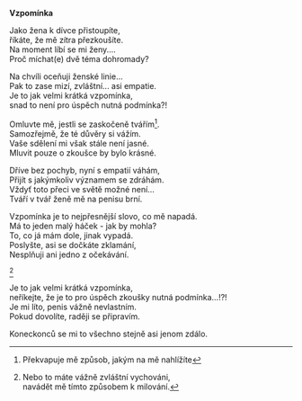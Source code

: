__Vzpomínka__

Jako žena k dívce přistoupíte,  
říkáte, že mě zítra přezkoušíte.  
Na moment líbí se mi ženy....  
Proč míchat(e) dvě téma dohromady?  

Na chvíli oceňuji ženské linie...  
Pak to zase mizí, zvláštní... asi empatie.  
Je to jak velmi krátká vzpomínka,  
snad to není pro úspěch nutná podmínka?!  

Omluvte mě, jestli se zaskočeně tvářím[^2].  
Samozřejmě, že té důvěry si vážím.  
Vaše sdělení mi však stále není jasné.  
Mluvit pouze o zkoušce by bylo krásné.  

Dříve bez pochyb, nyní s empatií váhám,  
Přijít s jakýmkoliv významem se zdráhám.  
Vždyť toto přeci ve světě možné není...  
Tváří v tvář ženě mě na penisu brní.  

Vzpomínka je to nejpřesnější slovo, co mě napadá.  
Má to jeden malý háček - jak by mohla?  
To, co já mám dole, jinak vypadá.  
Poslyšte, asi se dočkáte zklamání,  
Nesplňuji ani jedno z očekávání.  

[^1]

Je to jak velmi krátká vzpomínka,  
neříkejte, že je to pro úspěch zkoušky nutná podmínka...!?!  
Je mi líto, penis vážně nevlastním.  
Pokud dovolíte, raději se připravím.  

Koneckonců se mi to všechno stejně asi jenom zdálo.

[^1]: Nebo to máte vážně zvláštní vychováni,  
navádět mě tímto způsobem k milování.  

[^2]: Překvapuje mě způsob, jakým na mě nahlížíte  